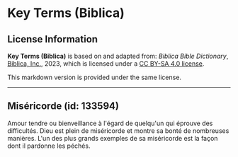 # Key Terms (Biblica)

## License Information

**Key Terms (Biblica)** is based on and adapted from: _Biblica Bible Dictionary_, [Biblica, Inc.](https://www.biblica.com/), 2023, which is licensed under a [CC BY-SA 4.0 license](https://creativecommons.org/licenses/by-sa/4.0/legalcode.en).

This markdown version is provided under the same license.



--------------------------------

## Miséricorde (id: 133594)

Amour tendre ou bienveillance à l'égard de quelqu'un qui éprouve des difficultés. Dieu est plein de miséricorde et montre sa bonté de nombreuses manières. L'un des plus grands exemples de sa miséricorde est la façon dont il pardonne les péchés.


